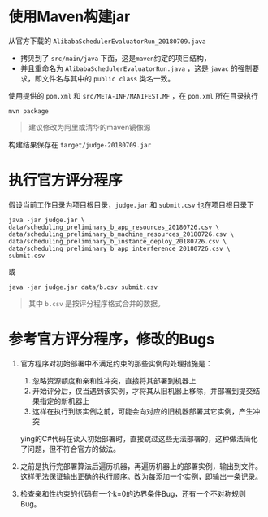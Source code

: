 # 使用Maven构建jar
从官方下载的 `AlibabaSchedulerEvaluatorRun_20180709.java` 

+ 拷贝到了 `src/main/java` 下面，这是`maven`约定的项目结构，
+ 并且重命名为 `AlibabaSchedulerEvaluatorRun.java` ，这是 `javac` 的强制要求，即文件名与其中的 `public class` 类名一致。

使用提供的 `pom.xml` 和 `src/META-INF/MANIFEST.MF` ，在 `pom.xml` 所在目录执行
```
mvn package
```

> 建议修改为阿里或清华的maven镜像源

构建结果保存在 `target/judge-20180709.jar`


# 执行官方评分程序
假设当前工作目录为项目根目录，`judge.jar` 和 `submit.csv` 也在项目根目录下

```
java -jar judge.jar \
data/scheduling_preliminary_b_app_resources_20180726.csv \
data/scheduling_preliminary_b_machine_resources_20180726.csv \
data/scheduling_preliminary_b_instance_deploy_20180726.csv \
data/scheduling_preliminary_b_app_interference_20180726.csv \
submit.csv
```

或
```
java -jar judge.jar data/b.csv submit.csv
```

> 其中 `b.csv` 是按评分程序格式合并的数据。


# 参考官方评分程序，修改的Bugs
1. 官方程序对初始部署中不满足约束的那些实例的处理措施是：
    1. 忽略资源额度和亲和性冲突，直接将其部署到机器上
    2. 开始评分后，仅当遇到该实例，才将其从旧机器上移除，并部署到提交结果指定的新机器上
    3. 这样在执行到该实例之前，可能会向对应的旧机器部署其它实例，产生冲突

    ying的C#代码在读入初始部署时，直接跳过这些无法部署的，这种做法简化了问题，但不符合官方的做法。

2. 之前是执行完部署算法后遍历机器，再遍历机器上的部署实例，输出到文件。这样无法保证输出正确的执行顺序。改为每添加一个实例，即输出一条记录。

3. 检查亲和性约束的代码有一个k=0的边界条件Bug，还有一个不对称规则Bug。